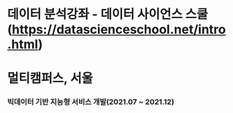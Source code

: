 # 데이터 분석강좌 - 데이터 사이언스 스쿨(https://datascienceschool.net/intro.html)
# 멀티캠퍼스, 서울
### 빅데이터 기반 지능형 서비스 개발(2021.07 ~ 2021.12)
